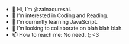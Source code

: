 - 👋 Hi, I’m @zainaqureshi.
- 👀 I’m interested in Coding and Reading.
- 🌱 I’m currently learning JavaScript.
- 💞️ I’m looking to collaborate on blah blah blah.
- 📫 How to reach me: No need. (; <3

<!---
zainaqureshi/zainaqureshi is a ✨ special ✨ repository because its `README.md` (this file) appears on your GitHub profile.
You can click the Preview link to take a look at your changes.
--->

